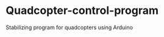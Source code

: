 Quadcopter-control-program
==========================

Stabilizing program for quadcopters using Arduino
